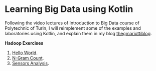 Learning Big Data using Kotlin
==============================

Following the video lectures of Introduction to Big Data course of Polytechnic of Turin, I will reimplement some 
of the examples and laboratories using Kotlin, and explain them in my blog [thegmariottiblog](https://thegmariottiblog.blogspot.com/).

**Hadoop Exercises**
1) [Hello World](01_hello-big-data).
2) [N-Gram Count](02_n-gram-count).
3) [Sensors Analysis](03_sensors-analysis).